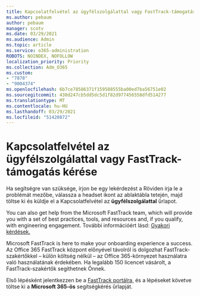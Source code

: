 ```yaml
---
title: Kapcsolatfelvétel az ügyfélszolgálattal vagy FastTrack-támogatás kérése
ms.author: pebaum
author: pebaum
manager: scotv
ms.date: 03/29/2021
ms.audience: Admin
ms.topic: article
ms.service: o365-administration
ROBOTS: NOINDEX, NOFOLLOW
localization_priority: Priority
ms.collection: Adm_O365
ms.custom:
- "7878"
- "9004374"
ms.openlocfilehash: 6b7ce78586371f159588555ba00ed7ba56751e02
ms.sourcegitcommit: 430d247cb5dd5dc5d1f82d977456558dfd514277
ms.translationtype: MT
ms.contentlocale: hu-HU
ms.lasthandoff: 03/29/2021
ms.locfileid: "51420872"
---
```

# <a name="contact-support-or-request-fasttrack-assistance"></a>Kapcsolatfelvétel az ügyfélszolgálattal vagy FastTrack-támogatás kérése

Ha segítségre van szüksége,  írjon be egy lekérdezést a Röviden írja le a problémát mezőbe, válassza a headset ikont az ablaktábla tetején, majd töltse ki és küldje el a Kapcsolatfelvétel az **ügyfélszolgálattal** űrlapot.

You can also get help from the ‎Microsoft‎ FastTrack team, which will provide you with a set of best practices, tools, and resources and, if you qualify, with engineering engagement. További információért lásd: [Gyakori kérdések.](https://go.microsoft.com/fwlink/?linkid=2132666)

‎Microsoft‎ FastTrack is here to make your onboarding experience a success. Az Office 365 FastTrack központ előnyével távolról is dolgozhat FastTrack-szakértőkkel – külön költség nélkül – az Office 365-környezet használatra való használatának érdekében. Ha legalább 150 licencet vásárolt, a FastTrack-szakértők segíthetnek Önnek.

Első lépésként jelentkezzen be a [FastTrack portálra,](https://go.microsoft.com/fwlink/?linkid=2125443) és a lépéseket követve töltse ki a **Microsoft 365-ös** segítségkérés űrlapját.